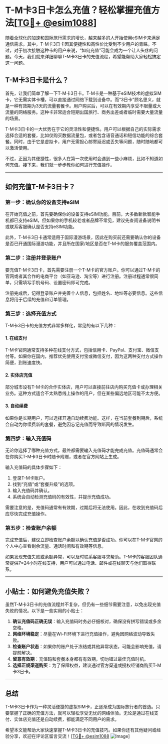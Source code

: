 # T-M卡3日卡怎么充值？轻松掌握充值方法[[TG💪+ @esim1088](https://t.me/s/esim1088)]

随着全球化的加速和国际旅行需求的增长，越来越多的人开始使用eSIM卡来满足通信需求。其中，T-M卡3日卡因其便捷性和高性价比受到不少用户的青睐。不过，对于初次接触这种卡的用户来说，“如何充值”可能会成为一个让人头疼的问题。今天，我们就来详细聊聊T-M卡3日卡的充值流程，希望能帮助大家轻松搞定这一问题。

## T-M卡3日卡是什么？

首先，让我们简单了解一下T-M卡3日卡。T-M卡是一种基于eSIM技术的虚拟SIM卡，它无需实体卡槽，可以直接通过网络下载到设备中。而“3日卡”顾名思义，就是一种有效期为3天的流量套餐卡。用户购买后，可以在有效期内享受不限量或大流量的网络服务。这种卡非常适合短期出国旅行、商务出差或者临时需要大量流量的场景。

T-M卡3日卡的一大优势在于它的灵活性和便捷性。用户可以根据自己的实际需求选择合适的套餐，比如仅购买数据流量包，或者包含语音通话和短信功能的综合套餐。同时，由于它是虚拟卡，用户无需担心邮寄延迟或丢失等问题，随时随地都可以激活使用。

不过，正因为其便捷性，很多人在第一次使用时会遇到一些小麻烦，比如不知道如何充值。接下来，我们就一步步教你如何进行充值操作。

---

## 如何充值T-M卡3日卡？

### 第一步：确认你的设备支持eSIM

在开始充值之前，首先要确保你的设备支持eSIM功能。目前，大多数新款智能手机都已支持eSIM，但如果你的手机较老或者品牌不常见，建议先查阅设备说明书或联系客服确认是否支持eSIM功能。

此外，T-M卡3日卡通常适用于国际漫游场景，因此在购买前还需要确认你的设备是否已开通国际漫游功能，并且所在国家/地区是否在T-M卡的服务覆盖范围内。

### 第二步：注册并登录账户

要充值T-M卡3日卡，首先需要注册一个T-M卡的官方账户。你可以通过T-M卡的官网或者其合作的电商平台（如亚马逊、淘宝等）进行注册。注册过程通常很简单，只需填写手机号码、设置密码即可完成。

注册完成后，记得登录账户并完善个人信息，包括姓名、地址等必要信息。这些信息将用于后续的充值和订单管理。

### 第三步：选择充值方式

T-M卡3日卡的充值方式非常多样化，常见的有以下几种：

#### 1. 在线支付
T-M卡官网通常支持多种在线支付方式，包括信用卡、PayPal、支付宝、微信支付等。如果你在国内，推荐优先使用支付宝或微信支付，因为这两种支付方式操作简便，到账速度快。

#### 2. 实体店充值
部分城市设有T-M卡的合作实体店，用户可以直接前往店内购买充值卡或办理相关业务。这种方式适合不太熟悉线上操作的用户，但在某些偏远地区可能不太方便。

#### 3. 自动续费
如果你是长期用户，可以选择开通自动续费功能。这样，在当前套餐到期后，系统会自动为你续费新的套餐，避免因忘记充值而导致断网的情况发生。

### 第四步：输入充值码

无论你选择了哪种充值方式，最终都需要输入充值码才能完成充值。充值码通常会在你购买T-M卡3日卡时随卡附赠，或者在官方网站上生成。

输入充值码的具体步骤如下：
1. 登录T-M卡账户。
2. 找到“充值”或“套餐升级”的选项。
3. 输入充值码并确认。
4. 系统会自动检测充值码的有效性，并提示充值成功。

需要注意的是，充值码通常有有效期，过期后将无法使用。因此，在收到充值码后应尽快完成充值操作。

### 第五步：检查账户余额

完成充值后，建议立即检查账户余额以确认充值是否成功。你可以在T-M卡官网的个人中心查看剩余流量、通话时间和有效期等信息。

如果发现充值失败或余额异常，可以及时联系客服寻求帮助。T-M卡的客服团队通常提供7×24小时在线支持，用户可以通过电话、邮件或在线聊天与他们取得联系。

---

## 小贴士：如何避免充值失败？

虽然T-M卡3日卡的充值流程并不复杂，但仍有一些细节需要注意，以免出现充值失败的情况。以下是一些实用的小贴士：

1. **确认充值码正确无误**：输入充值码时务必仔细核对，确保没有拼写错误或多余空格。
2. **网络环境稳定**：尽量在Wi-Fi环境下进行充值操作，避免因网络波动导致失败。
3. **检查账户状态**：如果你的账户处于冻结或其他异常状态，可能会影响充值，请提前解决。
4. **留意有效期**：充值码和套餐本身都有有效期，切勿错过最佳充值时机。
5. **选择正规渠道购买**：为了保障权益，建议通过官方渠道或授权经销商购买T-M卡3日卡。

---

## 总结

T-M卡3日卡作为一种灵活便捷的虚拟SIM卡，正逐渐成为国际旅行者的首选。只要掌握了正确的充值方法，就可以轻松享受无忧的网络体验。无论是通过在线支付、实体店充值还是自动续费，都能满足不同用户的需求。

希望本文能帮助大家快速掌握T-M卡3日卡的充值技巧。如果你还有其他疑问或经验分享，欢迎在评论区留言交流！[[TG💪+ @esim1088](https://t.me/s/esim1088) ![Image](https://i.postimg.cc/4NQfJmqS/Snipaste-2025-05-13-00-14-12.png)]